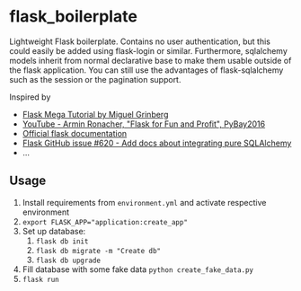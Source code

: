 # flask_boilerplate
Lightweight Flask boilerplate. Contains no user authentication, but this could easily be added using flask-login or similar. Furthermore, sqlalchemy models inherit from normal declarative base to make them usable outside of the flask application. You can still use the advantages of flask-sqlalchemy such as the session or the pagination support.

Inspired by
* [Flask Mega Tutorial by Miguel Grinberg](https://blog.miguelgrinberg.com/post/the-flask-mega-tutorial-part-i-hello-world)
* [YouTube - Armin Ronacher, "Flask for Fun and Profit", PyBay2016](https://www.youtube.com/watch?v=1ByQhAM5c1I)
* [Official flask documentation](https://flask.palletsprojects.com/en/1.1.x/)
* [Flask GitHub issue #620 - Add docs about integrating pure SQLAlchemy](https://github.com/pallets/flask-sqlalchemy/pull/629/commits/b3120423b2adf195698bfaff94e386a220ac24f4#)
* ...


## Usage
1. Install requirements from `environment.yml` and activate respective environment
2. `export FLASK_APP="application:create_app"`
3. Set up database:
   1. `flask db init`
   2. `flask db migrate -m "Create db"`
   3. `flask db upgrade`
4. Fill database with some fake data `python create_fake_data.py`
5. `flask run`
